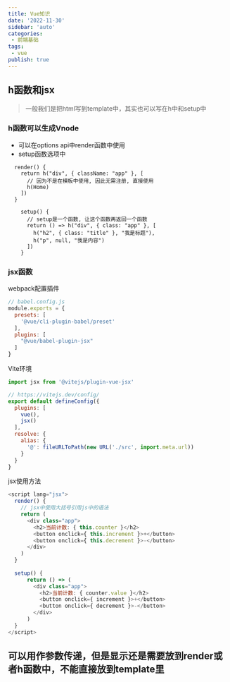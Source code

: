 ```yaml
---
title: Vue知识
date: '2022-11-30'
sidebar: 'auto'
categories:
 - 前端基础
tags:
 - vue
publish: true
---
```


## h函数和jsx
> 一般我们是把html写到template中，其实也可以写在h中和setup中
### h函数可以生成Vnode
- 可以在options api中render函数中使用
- setup函数选项中
```vue
  render() {
    return h("div", { className: "app" }, [
      // 因为不是在模板中使用, 因此无需注册, 直接使用
      h(Home)
    ])
  }
  
	setup() {
	  // setup是一个函数, 让这个函数再返回一个函数
	  return () => h("div", { class: "app" }, [
		h("h2", { class: "title" }, "我是标题"),
		h("p", null, "我是内容")
	  ])
	}
```

### jsx函数
webpack配置插件
```js
// babel.config.js
module.exports = {
  presets: [
    '@vue/cli-plugin-babel/preset'
  ],
  plugins: [
    "@vue/babel-plugin-jsx"
  ]
}
```
Vite环境
```js
import jsx from '@vitejs/plugin-vue-jsx'

// https://vitejs.dev/config/
export default defineConfig({
  plugins: [
    vue(),
    jsx()
  ],
  resolve: {
    alias: {
      '@': fileURLToPath(new URL('./src', import.meta.url))
    }
  }
}
```
jsx使用方法
```js
<script lang="jsx">
  render() {
    // jsx中使用大括号引用js中的语法
    return (
      <div class="app">
        <h2>当前计数: { this.counter }</h2>
        <button onclick={ this.increment }>+</button>
        <button onclick={ this.decrement }>-</button>
      </div>
    )
  }
  
  setup() {
	  return () => (
	  	<div class="app">
	  	  <h2>当前计数: { counter.value }</h2>
	  	  <button onclick={ increment }>+</button>
	  	  <button onclick={ decrement }>-</button>
	  	</div>
	  )
  }
</script>
```

## 可以用作参数传递，但是显示还是需要放到render或者h函数中，不能直接放到template里